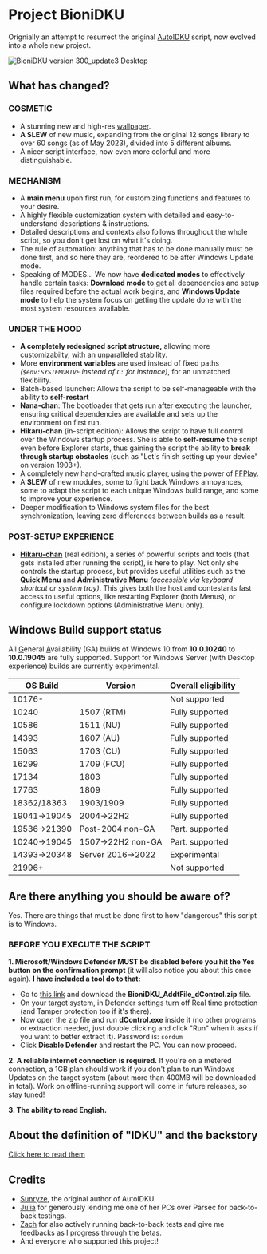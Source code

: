 # Project BioniDKU
Orignially an attempt to resurrect the original [AutoIDKU](https://github.com/sunryze-git/AutoIDKU/tree/8f12315e667a36eb18f412eae669a86e6aeccc70) script, now evolved into a whole new project. 

![BioniDKU version 300_update3 Desktop](https://github.com/Bionic-OSE/BioniDKU/assets/44027930/6128a1fc-7372-4f01-8374-20b21c998d90)


## What has changed?

### COSMETIC
- A stunning new and high-res [wallpaper](https://www.reddit.com/r/Genshin_Impact/comments/sk74fe/chinju_forest_inazuma_viewpoint_art/).
- **A SLEW** of new music, expanding from the original 12 songs library to over 60 songs (as of May 2023), divided into 5 different albums.
- A nicer script interface, now even more colorful and more distinguishable.

### MECHANISM
- A **main menu** upon first run, for customizing functions and features to your desire.
- A highly flexible customization system with detailed and easy-to-understand descriptions & instructions. 
- Detailed descriptions and contexts also follows throughout the whole script, so you don't get lost on what it's doing.
- The rule of automation: anything that has to be done manually must be done first, and so here they are, reordered to be after Windows Update mode.
- Speaking of MODES... We now have **dedicated modes** to effectively handle certain tasks: **Download mode** to get all dependencies and setup files required before the actual work begins, and **Windows Update mode** to help the system focus on getting the update done with the most system resources available.
### UNDER THE HOOD
- **A completely redesigned script structure,** allowing more customizabilty, with an unparalleled stability.
- More **environment variables** are used instead of fixed paths *(`$env:SYSTEMDRIVE` instead of `C:` for instance)*, for an unmatched flexibility.
- Batch-based launcher: Allows the script to be self-manageable with the ability to **self-restart**
- **Nana-chan**: The bootloader that gets run after executing the launcher, ensuring critical dependencies are available and sets up the environment on first run.
- **Hikaru-chan** (in-script edition): Allows the script to have full control over the Windows startup process. She is able to **self-resume** the script even before Explorer starts, thus gaining the script the ability to **break through startup obstacles** (such as "Let's finish setting up your device" on version 1903+).
- A completely new hand-crafted music player, using the power of [FFPlay](https://ffmpeg.org/ffplay.html#Description).
- A **SLEW** of new modules, some to fight back Windows annoyances, some to adapt the script to each unique Windows build range, and some to improve your experience. 
- Deeper modification to Windows system files for the best synchronization, leaving zero differences between builds as a result.
### POST-SETUP EXPERIENCE
- [**Hikaru-chan**](https://github.com/Bionic-OSE/BioniDKU-hikaru) (real edition), a series of powerful scripts and tools (that gets installed after running the script), is here to play. Not only she controls the startup process, but provides useful utilities such as the **Quick Menu** and **Administrative Menu** *(accessible via keyboard shortcut or system tray)*. This gives both the host and contestants fast access to useful options, like restarting Explorer (both Menus), or configure lockdown options (Administrative Menu only). 

## Windows Build support status
All <ins>G</ins>eneral <ins>A</ins>vailability (GA) builds of Windows 10 from **10.0.10240** to **10.0.19045** are fully supported. Support for Windows Server (with Desktop experience) builds are currently experimental.

|   OS Build   |      Version      | Overall eligibility |
| ------------ | ----------------- | ------------------- |
| 10176-       |                   | Not supported       |
| 10240        | 1507 (RTM)        | Fully supported     |
| 10586        | 1511 (NU)         | Fully supported     |
| 14393        | 1607 (AU)         | Fully supported     |
| 15063        | 1703 (CU)         | Fully supported     |
| 16299        | 1709 (FCU)        | Fully supported     |
| 17134        | 1803              | Fully supported     |
| 17763        | 1809              | Fully supported     |
| 18362/18363  | 1903/1909         | Fully supported     |
| 19041→19045  | 2004→22H2         | Fully supported     |
| 19536→21390  | Post-2004 non-GA  | Part. supported     |
| 10240→19045  | 1507→22H2 non-GA  | Part. supported     |
| 14393→20348  | Server 2016→2022  | Experimental        |
| 21996+       |                   | Not supported       |

## Are there anything you should be aware of?
Yes. There are things that must be done first to how "dangerous" this script is to Windows.

### BEFORE YOU EXECUTE THE SCRIPT
**1. Microsoft/Windows Defender MUST be disabled before you hit the Yes button on the confirmation prompt** (it will also notice you about this once again). **I have included a tool do to that:**
- Go to [this link](https://cutt.ly/BioniDKU-extras) and download the **BioniDKU_AddtFile_dControl.zip** file.
- On your target system, in Defender settings turn off Real time protection (and Tamper protection too if it's there).
- Now open the zip file and run **dControl.exe** inside it (no other programs or extraction needed, just double clicking and click "Run" when it asks if you want to better extract it). Password is: `sordum`
- Click **Disable Defender** and restart the PC. You can now proceed.

**2. A reliable internet connection is required.** If you're on a metered connection, a 1GB plan should work if you don't plan to run Windows Updates on the target system (about more than 400MB will be downloaded in total). Work on offline-running support will come in future releases, so stay tuned!

**3. The ability to read English.**

## About the definition of "IDKU" and the backstory
[Click here to read them](https://github.com/Bionic-OSE/BioniDKU/blob/main/YEETME.md)

## Credits
- [Sunryze](https://github.com/sunryze-git), the original author of AutoIDKU.
- [Julia](https://www.youtube.com/channel/UC6D_Ee3rLteOhGe-qD0Ku3A) for generously lending me one of her PCs over Parsec for back-to-back testings.
- [Zach](https://zachstechplace.carrd.co) for also actively running back-to-back tests and give me feedbacks as I progress through the betas.
- And everyone who supported this project!

